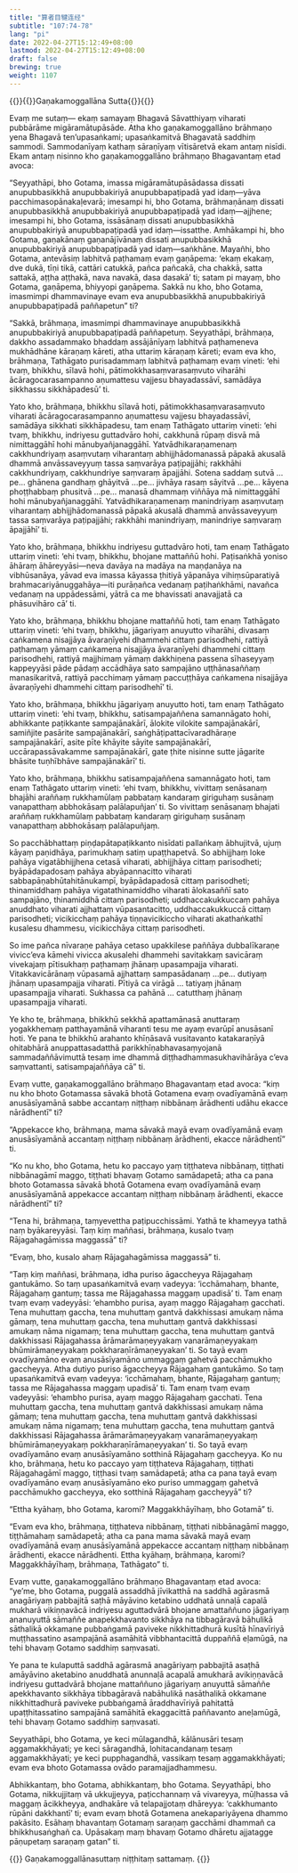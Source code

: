 ```yaml
---
title: "算者目犍连经"
subtitle: "107:74-78"
lang: "pi"
date: 2022-04-27T15:12:49+08:00
lastmod: 2022-04-27T15:12:49+08:00
draft: false
brewing: true
weight: 1107
---
```



{{<subtitle>}}{{<suttalink src="mn107">}}Gaṇakamoggallāna Sutta{{</suttalink>}}{{</subtitle>}}

Evaṃ me sutaṃ— ekaṃ samayaṃ Bhagavā Sāvatthiyaṃ viharati pubbārāme migāramātupāsāde. Atha kho gaṇakamoggallāno brāhmaṇo yena Bhagavā ten’upasaṅkami; upasaṅkamitvā Bhagavatā saddhiṃ sammodi. Sammodanīyaṃ kathaṃ sāraṇīyaṃ vītisāretvā ekam antaṃ nisīdi. Ekam antaṃ nisinno kho gaṇakamoggallāno brāhmaṇo Bhagavantaṃ etad avoca:

“Seyyathāpi, bho Gotama, imassa migāramātupāsādassa dissati anupubbasikkhā anupubbakiriyā anupubbapaṭipadā yad idaṃ—yāva pacchimasopānakaḷevarā; imesampi hi, bho Gotama, brāhmaṇānaṃ dissati anupubbasikkhā anupubbakiriyā anupubbapaṭipadā yad idaṃ—ajjhene; imesampi hi, bho Gotama, issāsānaṃ dissati anupubbasikkhā anupubbakiriyā anupubbapaṭipadā yad idaṃ—issatthe. Amhākampi hi, bho Gotama, gaṇakānaṃ gaṇanājīvānaṃ dissati anupubbasikkhā anupubbakiriyā anupubbapaṭipadā yad idaṃ—saṅkhāne. Mayañhi, bho Gotama, antevāsiṃ labhitvā paṭhamaṃ evaṃ gaṇāpema: ‘ekaṃ ekakaṃ, dve dukā, tīṇi tikā, cattāri catukkā, pañca pañcakā, cha chakkā, satta sattakā, aṭṭha aṭṭhakā, nava navakā, dasa dasakā’ ti; satam pi mayaṃ, bho Gotama, gaṇāpema, bhiyyopi gaṇāpema. Sakkā nu kho, bho Gotama, imasmimpi dhammavinaye evam eva anupubbasikkhā anupubbakiriyā anupubbapaṭipadā paññapetun” ti?

“Sakkā, brāhmaṇa, imasmimpi dhammavinaye anupubbasikkhā anupubbakiriyā anupubbapaṭipadā paññapetuṃ. Seyyathāpi, brāhmaṇa, dakkho assadammako bhaddaṃ assājānīyaṃ labhitvā paṭhameneva mukhādhāne kāraṇaṃ kāreti, atha uttariṃ kāraṇaṃ kāreti; evam eva kho, brāhmaṇa, Tathāgato purisadammaṃ labhitvā paṭhamaṃ evaṃ vineti: ‘ehi tvaṃ, bhikkhu, sīlavā hohi, pātimokkhasaṃvarasaṃvuto viharāhi ācāragocarasampanno aṇumattesu vajjesu bhayadassāvī, samādāya sikkhassu sikkhāpadesū’ ti.

Yato kho, brāhmaṇa, bhikkhu sīlavā hoti, pātimokkhasaṃvarasaṃvuto viharati ācāragocarasampanno aṇumattesu vajjesu bhayadassāvī, samādāya sikkhati sikkhāpadesu, tam enaṃ Tathāgato uttariṃ vineti: ‘ehi tvaṃ, bhikkhu, indriyesu guttadvāro hohi, cakkhunā rūpaṃ disvā mā nimittaggāhī hohi mānubyañjanaggāhī. Yatvādhikaraṇamenaṃ cakkhundriyaṃ asaṃvutaṃ viharantaṃ abhijjhādomanassā pāpakā akusalā dhammā anvāssaveyyuṃ tassa saṃvarāya paṭipajjāhi; rakkhāhi cakkhundriyaṃ, cakkhundriye saṃvaraṃ āpajjāhi. Sotena saddaṃ sutvā …pe… ghānena gandhaṃ ghāyitvā …pe… jivhāya rasaṃ sāyitvā …pe… kāyena phoṭṭhabbaṃ phusitvā …pe… manasā dhammaṃ viññāya mā nimittaggāhī hohi mānubyañjanaggāhī. Yatvādhikaraṇamenaṃ manindriyaṃ asaṃvutaṃ viharantaṃ abhijjhādomanassā pāpakā akusalā dhammā anvāssaveyyuṃ tassa saṃvarāya paṭipajjāhi; rakkhāhi manindriyaṃ, manindriye saṃvaraṃ āpajjāhī’ ti.

Yato kho, brāhmaṇa, bhikkhu indriyesu guttadvāro hoti, tam enaṃ Tathāgato uttariṃ vineti: ‘ehi tvaṃ, bhikkhu, bhojane mattaññū hohi. Paṭisaṅkhā yoniso āhāraṃ āhāreyyāsi—neva davāya na madāya na maṇḍanāya na vibhūsanāya, yāvad eva imassa kāyassa ṭhitiyā yāpanāya vihiṃsūparatiyā brahmacariyānuggahāya—iti purāṇañca vedanaṃ paṭihaṅkhāmi, navañca vedanaṃ na uppādessāmi, yātrā ca me bhavissati anavajjatā ca phāsuvihāro cā’ ti.

Yato kho, brāhmaṇa, bhikkhu bhojane mattaññū hoti, tam enaṃ Tathāgato uttariṃ vineti: ‘ehi tvaṃ, bhikkhu, jāgariyaṃ anuyutto viharāhi, divasaṃ caṅkamena nisajjāya āvaraṇīyehi dhammehi cittaṃ parisodhehi, rattiyā paṭhamaṃ yāmaṃ caṅkamena nisajjāya āvaraṇīyehi dhammehi cittaṃ parisodhehi, rattiyā majjhimaṃ yāmaṃ dakkhiṇena passena sīhaseyyaṃ kappeyyāsi pāde pādaṃ accādhāya sato sampajāno uṭṭhānasaññaṃ manasikaritvā, rattiyā pacchimaṃ yāmaṃ paccuṭṭhāya caṅkamena nisajjāya āvaraṇīyehi dhammehi cittaṃ parisodhehī’ ti.

Yato kho, brāhmaṇa, bhikkhu jāgariyaṃ anuyutto hoti, tam enaṃ Tathāgato uttariṃ vineti: ‘ehi tvaṃ, bhikkhu, satisampajaññena samannāgato hohi, abhikkante paṭikkante sampajānakārī, ālokite vilokite sampajānakārī, samiñjite pasārite sampajānakārī, saṅghāṭipattacīvaradhāraṇe sampajānakārī, asite pīte khāyite sāyite sampajānakārī, uccārapassāvakamme sampajānakārī, gate ṭhite nisinne sutte jāgarite bhāsite tuṇhībhāve sampajānakārī’ ti.

Yato kho, brāhmaṇa, bhikkhu satisampajaññena samannāgato hoti, tam enaṃ Tathāgato uttariṃ vineti: ‘ehi tvaṃ, bhikkhu, vivittaṃ senāsanaṃ bhajāhi araññaṃ rukkhamūlaṃ pabbataṃ kandaraṃ giriguhaṃ susānaṃ vanapatthaṃ abbhokāsaṃ palālapuñjan’ ti. So vivittaṃ senāsanaṃ bhajati araññaṃ rukkhamūlaṃ pabbataṃ kandaraṃ giriguhaṃ susānaṃ vanapatthaṃ abbhokāsaṃ palālapuñjaṃ.

So pacchābhattaṃ piṇḍapātapaṭikkanto nisīdati pallaṅkaṃ ābhujitvā, ujuṃ kāyaṃ paṇidhāya, parimukhaṃ satiṃ upaṭṭhapetvā. So abhijjhaṃ loke pahāya vigatābhijjhena cetasā viharati, abhijjhāya cittaṃ parisodheti; byāpādapadosaṃ pahāya abyāpannacitto viharati sabbapāṇabhūtahitānukampī, byāpādapadosā cittaṃ parisodheti; thinamiddhaṃ pahāya vigatathinamiddho viharati ālokasaññī sato sampajāno, thinamiddhā cittaṃ parisodheti; uddhaccakukkuccaṃ pahāya anuddhato viharati ajjhattaṃ vūpasantacitto, uddhaccakukkuccā cittaṃ parisodheti; vicikicchaṃ pahāya tiṇṇavicikiccho viharati akathaṅkathī kusalesu dhammesu, vicikicchāya cittaṃ parisodheti.

So ime pañca nīvaraṇe pahāya cetaso upakkilese paññāya dubbalīkaraṇe vivicc’eva kāmehi vivicca akusalehi dhammehi savitakkaṃ savicāraṃ vivekajaṃ pītisukhaṃ paṭhamaṃ jhānaṃ upasampajja viharati. Vitakkavicārānaṃ vūpasamā ajjhattaṃ sampasādanaṃ …pe… dutiyaṃ jhānaṃ upasampajja viharati. Pītiyā ca virāgā … tatiyaṃ jhānaṃ upasampajja viharati. Sukhassa ca pahānā … catutthaṃ jhānaṃ upasampajja viharati.

Ye kho te, brāhmaṇa, bhikkhū sekkhā apattamānasā anuttaraṃ yogakkhemaṃ patthayamānā viharanti tesu me ayaṃ evarūpī anusāsanī hoti. Ye pana te bhikkhū arahanto khīṇāsavā vusitavanto katakaraṇīyā ohitabhārā anuppattasadatthā parikkhīṇabhavasaṃyojanā sammadaññāvimuttā tesaṃ ime dhammā diṭṭhadhammasukhavihārāya c’eva saṃvattanti, satisampajaññāya cā” ti.

Evaṃ vutte, gaṇakamoggallāno brāhmaṇo Bhagavantaṃ etad avoca: “kiṃ nu kho bhoto Gotamassa sāvakā bhotā Gotamena evaṃ ovadīyamānā evaṃ anusāsīyamānā sabbe accantaṃ niṭṭhaṃ nibbānaṃ ārādhenti udāhu ekacce nārādhentī” ti?

“Appekacce kho, brāhmaṇa, mama sāvakā mayā evaṃ ovadīyamānā evaṃ anusāsīyamānā accantaṃ niṭṭhaṃ nibbānaṃ ārādhenti, ekacce nārādhentī” ti.

“Ko nu kho, bho Gotama, hetu ko paccayo yaṃ tiṭṭhateva nibbānaṃ, tiṭṭhati nibbānagāmī maggo, tiṭṭhati bhavaṃ Gotamo samādapetā; atha ca pana bhoto Gotamassa sāvakā bhotā Gotamena evaṃ ovadīyamānā evaṃ anusāsīyamānā appekacce accantaṃ niṭṭhaṃ nibbānaṃ ārādhenti, ekacce nārādhentī” ti?

“Tena hi, brāhmaṇa, taṃyevettha paṭipucchissāmi. Yathā te khameyya tathā naṃ byākareyyāsi. Taṃ kiṃ maññasi, brāhmaṇa, kusalo tvaṃ Rājagahagāmissa maggassā” ti?

“Evaṃ, bho, kusalo ahaṃ Rājagahagāmissa maggassā” ti.

“Taṃ kiṃ maññasi, brāhmaṇa, idha puriso āgaccheyya Rājagahaṃ gantukāmo. So taṃ upasaṅkamitvā evaṃ vadeyya: ‘icchāmahaṃ, bhante, Rājagahaṃ gantuṃ; tassa me Rājagahassa maggaṃ upadisā’ ti. Tam enaṃ tvaṃ evaṃ vadeyyāsi: ‘ehambho purisa, ayaṃ maggo Rājagahaṃ gacchati. Tena muhuttaṃ gaccha, tena muhuttaṃ gantvā dakkhissasi amukaṃ nāma gāmaṃ, tena muhuttaṃ gaccha, tena muhuttaṃ gantvā dakkhissasi amukaṃ nāma nigamaṃ; tena muhuttaṃ gaccha, tena muhuttaṃ gantvā dakkhissasi Rājagahassa ārāmarāmaṇeyyakaṃ vanarāmaṇeyyakaṃ bhūmirāmaṇeyyakaṃ pokkharaṇīrāmaṇeyyakan’ ti. So tayā evaṃ ovadīyamāno evaṃ anusāsīyamāno ummaggaṃ gahetvā pacchāmukho gaccheyya. Atha dutiyo puriso āgaccheyya Rājagahaṃ gantukāmo. So taṃ upasaṅkamitvā evaṃ vadeyya: ‘icchāmahaṃ, bhante, Rājagahaṃ gantuṃ; tassa me Rājagahassa maggaṃ upadisā’ ti. Tam enaṃ tvaṃ evaṃ vadeyyāsi: ‘ehambho purisa, ayaṃ maggo Rājagahaṃ gacchati. Tena muhuttaṃ gaccha, tena muhuttaṃ gantvā dakkhissasi amukaṃ nāma gāmaṃ; tena muhuttaṃ gaccha, tena muhuttaṃ gantvā dakkhissasi amukaṃ nāma nigamaṃ; tena muhuttaṃ gaccha, tena muhuttaṃ gantvā dakkhissasi Rājagahassa ārāmarāmaṇeyyakaṃ vanarāmaṇeyyakaṃ bhūmirāmaṇeyyakaṃ pokkharaṇīrāmaṇeyyakan’ ti. So tayā evaṃ ovadīyamāno evaṃ anusāsīyamāno sotthinā Rājagahaṃ gaccheyya. Ko nu kho, brāhmaṇa, hetu ko paccayo yaṃ tiṭṭhateva Rājagahaṃ, tiṭṭhati Rājagahagāmī maggo, tiṭṭhasi tvaṃ samādapetā; atha ca pana tayā evaṃ ovadīyamāno evaṃ anusāsīyamāno eko puriso ummaggaṃ gahetvā pacchāmukho gaccheyya, eko sotthinā Rājagahaṃ gaccheyyā” ti?

“Ettha kyāhaṃ, bho Gotama, karomi? Maggakkhāyīhaṃ, bho Gotamā” ti.

“Evam eva kho, brāhmaṇa, tiṭṭhateva nibbānaṃ, tiṭṭhati nibbānagāmī maggo, tiṭṭhāmahaṃ samādapetā; atha ca pana mama sāvakā mayā evaṃ ovadīyamānā evaṃ anusāsīyamānā appekacce accantaṃ niṭṭhaṃ nibbānaṃ ārādhenti, ekacce nārādhenti. Ettha kyāhaṃ, brāhmaṇa, karomi? Maggakkhāyīhaṃ, brāhmaṇa, Tathāgato” ti.

Evaṃ vutte, gaṇakamoggallāno brāhmaṇo Bhagavantaṃ etad avoca: “ye’me, bho Gotama, puggalā assaddhā jīvikatthā na saddhā agārasmā anagāriyaṃ pabbajitā saṭhā māyāvino ketabino uddhatā unnaḷā capalā mukharā vikiṇṇavācā indriyesu aguttadvārā bhojane amattaññuno jāgariyaṃ ananuyuttā sāmaññe anapekkhavanto sikkhāya na tibbagāravā bāhulikā sāthalikā okkamane pubbaṅgamā paviveke nikkhittadhurā kusītā hīnavīriyā muṭṭhassatino asampajānā asamāhitā vibbhantacittā duppaññā eḷamūgā, na tehi bhavaṃ Gotamo saddhiṃ saṃvasati.

Ye pana te kulaputtā saddhā agārasmā anagāriyaṃ pabbajitā asaṭhā amāyāvino aketabino anuddhatā anunnaḷā acapalā amukharā avikiṇṇavācā indriyesu guttadvārā bhojane mattaññuno jāgariyaṃ anuyuttā sāmaññe apekkhavanto sikkhāya tibbagāravā nabāhulikā nasāthalikā okkamane nikkhittadhurā paviveke pubbaṅgamā āraddhavīriyā pahitattā upaṭṭhitassatino sampajānā samāhitā ekaggacittā paññavanto aneḷamūgā, tehi bhavaṃ Gotamo saddhiṃ saṃvasati.

Seyyathāpi, bho Gotama, ye keci mūlagandhā, kālānusāri tesaṃ aggamakkhāyati; ye keci sāragandhā, lohitacandanaṃ tesaṃ aggamakkhāyati; ye keci pupphagandhā, vassikaṃ tesaṃ aggamakkhāyati; evam eva bhoto Gotamassa ovādo paramajjadhammesu.

Abhikkantaṃ, bho Gotama, abhikkantaṃ, bho Gotama. Seyyathāpi, bho Gotama, nikkujjitaṃ vā ukkujjeyya, paṭicchannaṃ vā vivareyya, mūḷhassa vā maggaṃ ācikkheyya, andhakāre vā telapajjotaṃ dhāreyya: ‘cakkhumanto rūpāni dakkhantī’ ti; evam evaṃ bhotā Gotamena anekapariyāyena dhammo pakāsito. Esāhaṃ bhavantaṃ Gotamaṃ saraṇaṃ gacchāmi dhammañ ca bhikkhusaṅghañ ca. Upāsakaṃ maṃ bhavaṃ Gotamo dhāretu ajjatagge pāṇupetaṃ saraṇaṃ gatan” ti.


{{<eof>}}
    Gaṇakamoggallānasuttaṃ niṭṭhitaṃ sattamaṃ.
{{</eof>}}